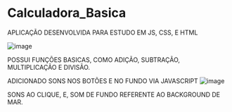 # Calculadora_Basica

APLICAÇÃO DESENVOLVIDA PARA ESTUDO EM JS, CSS, E HTML

![image](https://user-images.githubusercontent.com/91574553/188655383-c29885dc-bf78-4932-800e-ad613fcc50a2.png)

POSSUI FUNÇÕES BASICAS, COMO ADIÇÃO, SUBTRAÇÃO, MULTIPLICAÇÃO E DIVISÃO.


ADICIONADO SONS NOS BOTÕES E NO FUNDO VIA JAVASCRIPT
![image](https://user-images.githubusercontent.com/91574553/188655911-ef85673e-13d8-4cf7-a1cf-55aea2f083d1.png)

SONS AO CLIQUE, E, SOM DE FUNDO REFERENTE AO BACKGROUND DE MAR.
